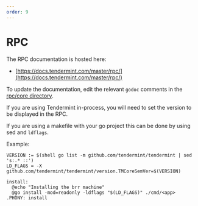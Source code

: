 ```yaml
---
order: 9
---
```


# RPC

The RPC documentation is hosted here:

- [https://docs.tendermint.com/master/rpc/](https://docs.tendermint.com/master/rpc/)

To update the documentation, edit the relevant `godoc` comments in the [rpc/core directory](https://github.com/tendermint/tendermint/tree/master/rpc/core).

If you are using Tendermint in-process, you will need to set the version to be displayed in the RPC.

If you are using a makefile with your go project this can be done by using sed and `ldflags`.

Example: 

```
VERSION := $(shell go list -m github.com/tendermint/tendermint | sed 's:.* ::')
LD_FLAGS = -X github.com/tendermint/tendermint/version.TMCoreSemVer=$(VERSION)

install:
  @echo "Installing the brr machine"
  @go install -mod=readonly -ldflags "$(LD_FLAGS)" ./cmd/<app>
.PHONY: install
```
